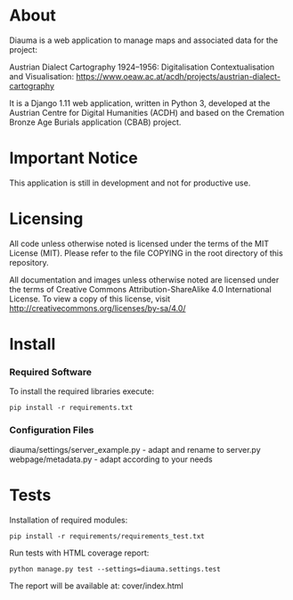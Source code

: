 # About

Diauma is a web application to manage maps and associated data for the project:

Austrian Dialect Cartography 1924–1956: Digitalisation Contextualisation and Visualisation: 
https://www.oeaw.ac.at/acdh/projects/austrian-dialect-cartography

It is a Django 1.11 web application, written in Python 3, developed at the Austrian Centre for Digital Humanities (ACDH)
and based on the Cremation Bronze Age Burials application (CBAB) project.

# Important Notice

This application is still in development and not for productive use.

# Licensing

All code unless otherwise noted is licensed under the terms of the MIT License (MIT).
Please refer to the file COPYING in the root directory of this repository.

All documentation and images unless otherwise noted are licensed under the terms of Creative Commons Attribution-ShareAlike 4.0 International License.
To view a copy of this license, visit http://creativecommons.org/licenses/by-sa/4.0/

# Install

### Required Software

To install the required libraries execute:

    pip install -r requirements.txt

### Configuration Files

diauma/settings/server_example.py - adapt and rename to server.py  
webpage/metadata.py - adapt according to your needs


# Tests

Installation of required modules:

    pip install -r requirements/requirements_test.txt

Run tests with HTML coverage report:

    python manage.py test --settings=diauma.settings.test

The report will be available at: cover/index.html
